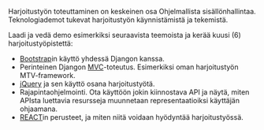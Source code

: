 Harjoitustyön toteuttaminen on keskeinen osa Ohjelmallista sisällönhallintaa. Teknologiademot tukevat harjoitustyön käynnistämistä ja tekemistä.

Laadi ja vedä demo esimerkiksi seuraavista teemoista ja kerää kuusi (6) harjoitustyöpistettä:

* [Bootstrap](https://getbootstrap.com/)in käyttö yhdessä Djangon kanssa.
* Perinteinen Djangon [MVC](https://djangobook.com/model-view-controller-design-pattern/)-toteutus. Esimerkiksi oman harjoitustyön MTV-framework.
* [jQuery](https://jquery.com/) ja sen käyttö osana harjoitustyötä.
* Rajapintaohjelmointi. Ota käyttöön jokin kiinnostava API ja näytä, miten APIsta luettavia resursseja muunnetaan representaatioiksi käyttäjän ohjaamana.
* [REACT](https://reactjs.org/)in perusteet, ja miten niitä voidaan hyödyntää harjoitustyössä.
